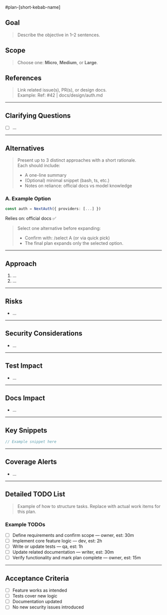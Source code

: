 #plan-[short-kebab-name]

## Goal

> Describe the objective in 1–2 sentences.

## Scope

> Choose one: **Micro**, **Medium**, or **Large**.

## References

> Link related issue(s), PR(s), or design docs.  
> Example: Ref: #42 | docs/design/auth.md

---

## Clarifying Questions

- [ ] …

---

## Alternatives

> Present up to 3 distinct approaches with a short rationale.  
> Each should include:
>
> - A one-line summary
> - (Optional) minimal snippet (bash, ts, etc.)
> - Notes on reliance: official docs vs model knowledge

### A. Example Option

```ts
const auth = NextAuth({ providers: [...] })
```

Relies on: official docs ✅

> Select one alternative before expanding:
>
> - Confirm with: /select A (or via quick pick)
> - The final plan expands only the selected option.

---

## Approach

1. …
2. …

---

## Risks

- …

---

## Security Considerations

- …

---

## Test Impact

- …

---

## Docs Impact

- …

---

## Key Snippets

```ts
// Example snippet here
```

---

## Coverage Alerts

- …

---

## Detailed TODO List

> Example of how to structure tasks. Replace with actual work items for this plan.

### Example TODOs

- [ ] Define requirements and confirm scope — owner, est: 30m
- [ ] Implement core feature logic — dev, est: 2h
- [ ] Write or update tests — qa, est: 1h
- [ ] Update related documentation — writer, est: 30m
- [ ] Verify functionality and mark plan complete — owner, est: 15m

---

## Acceptance Criteria

- [ ] Feature works as intended
- [ ] Tests cover new logic
- [ ] Documentation updated
- [ ] No new security issues introduced

